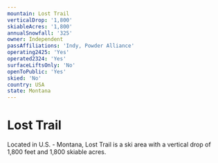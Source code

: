 ```yaml
---
mountain: Lost Trail
verticalDrop: '1,800'
skiableAcres: '1,800'
annualSnowfall: '325'
owner: Independent
passAffiliations: 'Indy, Powder Alliance'
operating2425: 'Yes'
operated2324: 'Yes'
surfaceLiftsOnly: 'No'
openToPublic: 'Yes'
skied: 'No'
country: USA
state: Montana
---
```


# Lost Trail

Located in U.S. - Montana, Lost Trail is a ski area with a vertical drop of 1,800 feet and 1,800 skiable acres.
